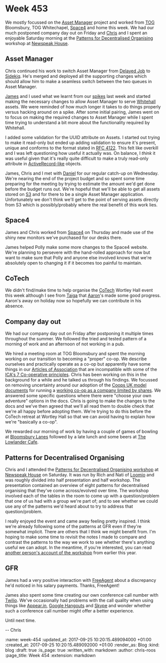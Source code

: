 Week 453
========

We mostly focussed on the [Asset Manager][asset-manager] project and worked from [TOG][the-office-group] Bloomsbury, TOG Whitechapel, [Space4][space4] and home this week. We had our much postponed company day out on Friday and [Chris][chris-lowis] and I spent an enjoyable Saturday morning at the [Patterns for Decentralised Organising][decentralised-organising] workshop at [Newspeak House][newspeak-house].

## Asset Manager

Chris continued his work to switch Asset Manager from [Delayed Job][delayed-job] to [Sidekiq][sidekiq]. He's merged and deployed all the supporting changes which should allow him to make a seamless switch between the two queues in Asset Manager.

[James][james-mead] and I used what we learnt from our [spikes][software-spiking] last week and started making the necessary changes to allow Asset Manager to serve [Whitehall][whitehall] assets. We were reminded of how much longer it takes to do things properly versus hacking around on a spike. After some initial pairing, James went on to focus on making the required changes to Asset Manager while I spent time trying to understand a bit more about the functionality required by Whitehall.

I added some validation for the UUID attribute on Assets. I started out trying to make it read-only but ended up adding validation to ensure it's present, unique and conforms to the format stated in [RFC 4122][rfc-4122]. This felt like overkill and I was left questioning how useful it actually was. On balance, I _think_ it was useful given that it's really quite difficult to make a truly read-only attribute in [ActiveRecord-like][active-record] objects.

James, Chris and I met with [Daniel][daniel-roseman] for our regular catch-up on Wednesday. We're nearing the end of the project budget and so spent some time preparing for the meeting by trying to estimate the amount we'd get done before the budget runs out. We're hopeful that we'll be able to get all assets stored on [S3][aws-s3] and for there to be a single Asset Manager application. Unfortunately we don't think we'll get to the point of serving assets directly from S3 which is possibly/probably where the real benefit of this work lies.

## Space4

James and Chris worked from [Space4][space4] on Thursday and made use of the shiny new monitors we've purchased for our desks there.

James helped Polly make some more changes to the Space4 website. We're planning to persevere with the hand-rolled approach for now but want to make sure that Polly and anyone else involved knows that we're absolutely open to changing it if it becomes too painful to maintain.

## CoTech

We didn't find/make time to help organise the [CoTech][co-tech] Wortley Hall event this week although I see from [Taiga][taiga] that [Aaron][aaron-hirtenstein]'s made some good progress. Aaron's away on holiday now so hopefully we can contribute in his absence.

## Company day out

We had our company day out on Friday after postponing it multiple times throughout the summer. We followed the tried and tested pattern of a morning of work and an afternoon of not working in a pub.

We hired a meeting room at TOG Bloomsbury and spent the morning working on our transition to becoming a "proper" co-op. We describe ourselves and practically operate as a co-op but apparently have some things in our [Articles of Association][articles-of-association] that are incompatible with some of the [ICA's 7 Co-operative principles][ica-7-principles]. Chris has been working on this in the background for a while and he talked us through his findings. We focussed on removing uncertainty around our adoption of the [Coops UK model documents][coops-uk-model-documents] for running a [working co-op as a company limited by shares][coops-uk-worker-coop-documents]. We answered some specific questions where there were "choose your own adventure" options in the docs. Chris is going to make the changes to the docs and we've then agreed that we'll all read them to double check that we're all happy before adopting them. We're trying to do this before the CoTech retreat at Wortley Hall so that we can avoid having to explain how we're "basically a co-op".

We rewarded our morning of work by having a couple of games of bowling at [Bloomsbury Lanes][bloomsbury-lanes] followed by a late lunch and some beers at [The Lowlander Cafe][the-lowlander-cafe].

## Patterns for Decentralised Organising

Chris and I attended the [Patterns for Decentralised Organising workshop][decentralised-organising] at [Newspeak House][newspeak-house] on Saturday. It was run by Rich and Nati of [Loomio][loomio] and was roughly divided into half presentation and half workshop. The presentation contained an overview of eight patterns for decentralised organising that they've come across/evolved over time. The workshop involved each of the tables in the room to come up with a question/problem that one of us had with a group we're part of; and to see whether we could use any of the patterns we'd heard about to try to address that question/problem.

I really enjoyed the event and came away feeling pretty inspired. I think we're already following some of the patterns at GFR even if they're somewhat implicit. There are others that I think we might benefit from. I'm hoping to make some time to revisit the notes I made to compare and contrast the patterns to the way we work to see whether there's anything useful we can adopt. In the meantime, if you're interested, you can read [another person's account of the workshop][decentralised-organising-blog-post] from earlier this year.

## GFR

James had a very positive interaction with [FreeAgent][free-agent] about a discrepancy he'd noticed in his salary payments. Thanks, FreeAgent!

James also spent some time creating our own conference call number with [Twilio][twilio]. We've occasionally had problems with the call quality when using things like [Appear.in][appear-in], [Google Hangouts][google-hangouts] and [Skype][skype] and wonder whether such a conference call number might offer a better experience.

Until next time.

[aaron-hirtenstein]: https://twitter.com/zizanio64
[active-record]: https://en.wikipedia.org/wiki/Active_record_pattern
[appear-in]: https://appear.in/
[articles-of-association]: https://en.wikipedia.org/wiki/Articles_of_association
[asset-manager]: https://github.com/alphagov/asset-manager
[aws-s3]: https://aws.amazon.com/s3/
[bloomsbury-lanes]: http://bloomsburybowling.com/
[chris-lowis]: /chris-lowis
[co-tech]: https://www.coops.tech/
[coops-uk-model-documents]: https://www.uk.coop/developing-co-ops/model-governing-documents
[coops-uk-worker-coop-documents]: https://www.uk.coop/developing-co-ops/model-governing-documents/worker-co-operative-company-limited-shares
[daniel-roseman]: https://twitter.com/danielroseman
[decentralised-organising]: https://www.eventbrite.co.nz/e/patterns-for-decentralised-organising-london-tickets-36951594213#
[decentralised-organising-blog-post]: https://medium.com/enspiral-tales/5-shapes-for-training-without-being-the-boss-d8f02f137c72
[delayed-job]: https://github.com/tobi/delayed_job
[free-agent]: https://www.freeagent.com/
[google-hangouts]: https://hangouts.google.com/
[ica-7-principles]: https://ica.coop/en/what-co-operative
[james-mead]: /james-mead
[loomio]: https://www.loomio.org/
[newspeak-house]: https://www.nwspk.com/
[rfc-4122]: https://tools.ietf.org/html/rfc4122
[sidekiq]: http://sidekiq.org/
[skype]: https://www.skype.com/
[software-spiking]: https://en.wikipedia.org/wiki/Spike_(software_development)
[space4]: http://space4.tech/
[taiga]: https://taiga.io/
[the-lowlander-cafe]: http://www.lowlander.com/
[the-office-group]: http://www.theofficegroup.co.uk/
[twilio]: https://www.twilio.com/
[whitehall]: http://github.com/alphagov/whitehall

-- Chris

:name: week-454
:updated_at: 2017-09-25 10:20:15.489094000 +01:00
:created_at: 2017-09-25 10:20:15.489092000 +01:00
:render_as: Blog
:kind: blog
:draft: true
:is_page: true
:written_with: markdown
:author: chris-roos
:page_title: Week 454
:extension: markdown
